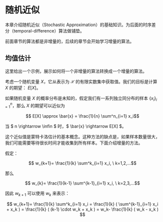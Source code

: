 # 随机近似

本章介绍随机近似（Stochastic Approximation）的基础知识。为后面的时序差分（temporal-difference）算法做铺垫。

前面章节的算法都是非增量的，后续的章节会开始学习增量的算法。

## 均值估计

这里给出一个示例，展示如何将一个非增量的算法转换成一个增量的算法。

考虑一个随机变量 $X$，它从表示为 $\mathcal{X}$ 的有限实数集中获取值。我们的目标是计算 $X$ 的期望： $E[X]$。

如果随机变量 $X$ 的概率分布是未知的，假定我们有一系列独立同分布的样本 $\{x_i\}^n_{i=1}$，那么 $X$ 的期望可以近似为

$$ E[X] \approx \bar{x} = \frac{1}{n} \sum^n_{i=1} x_i$$

当 $ n \rightarrow \infin $ 时，$ \bar{x} \rightarrow E[X] $。

这个近似值是蒙特卡洛估计的基本概念。这种方法的缺点是，如果样本数量很大，我们可能需要等待很长时间才能收集到所有样本。下面介绍增量的方法。

假定：

$$ w_{k+1}= \frac{1}{k} \sum^k_{i=1} x_i, \ k=1,2,...$$

那么 

$$ w_{k}= \frac{1}{k-1} \sum^{k-1}_{i=1} x_i, \ k=2,3,...$$

因此 $w_{k+1}$ 可以使用 $w_{k}$ 来表示：

$$ w_{k+1}= \frac{1}{k} \sum^k_{i=1} x_i = \frac{1}{k} ( \sum^{k-1}_{i=1} x_i + x_k ) =  \frac{1}{k} ( (k-1) \cdot w_k + x_k ) =   w_k- \frac{1}{k} ( w_k - x_k ) $$ 